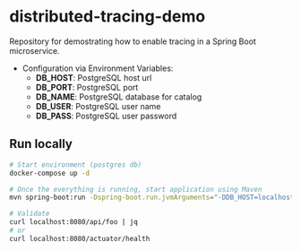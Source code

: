 # distributed-tracing-demo
Repository for demostrating how to enable tracing in a Spring Boot microservice.

- Configuration via Environment Variables:
  - **DB_HOST**: PostgreSQL host url
  - **DB_PORT**: PostgreSQL port
  - **DB_NAME**: PostgreSQL database for catalog
  - **DB_USER**: PostgreSQL user name
  - **DB_PASS**: PostgreSQL user password

## Run locally

```sh
# Start environment (postgres db)
docker-compose up -d

# Once the everything is running, start application using Maven
mvn spring-boot:run -Dspring-boot.run.jvmArguments="-DDB_HOST=localhost -DDB_PORT=5432 -DDB_NAME=foo-db -DDB_USER=develop -DDB_PASS=develop"

# Validate
curl localhost:8080/api/foo | jq
# or
curl localhost:8080/actuator/health
```


